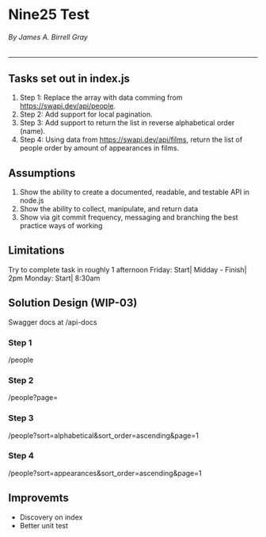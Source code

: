 # Nine25 Test
###### By James A. Birrell Gray
---
## Tasks set out in index.js

1. Step 1: Replace the array with data comming from https://swapi.dev/api/people.
2. Step 2: Add support for local pagination.
3. Step 3: Add support to return the list in reverse alphabetical order (name).
4. Step 4: Using data from https://swapi.dev/api/films, return the list of people order by amount of appearances in films.

## Assumptions

1. Show the ability to create a documented, readable, and testable API in node.js
2. Show the ability to collect, manipulate, and return data
3. Show via git commit frequency, messaging and branching the best practice ways of working

## Limitations 

Try to complete task in roughly 1 afternoon
Friday: Start| Midday - Finish| 2pm
Monday: Start| 8:30am 

## Solution Design (WIP-03)

Swagger docs at /api-docs

### Step 1 
/people 

### Step 2
/people?page=

### Step 3
/people?sort=alphabetical&sort_order=ascending&page=1

### Step 4
/people?sort=appearances&sort_order=ascending&page=1


## Improvemts
- Discovery on index
- Better unit test
